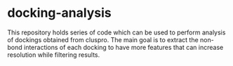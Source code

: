 # docking-analysis
This repository holds series of code which can be used to perform analysis of dockings obtained from cluspro. The main goal is to extract the non-bond interactions of each docking to have more features that can increase resolution while filtering results.
